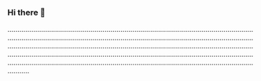 ### Hi there 👋

.......................................................................................................................................................................................................................................................................................................................................................................................................................................................................................................................................................................................................................................................